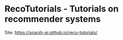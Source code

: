 # RecoTutorials - Tutorials on recommender systems

Site: https://sparsh-ai.github.io/reco-tutorials/

